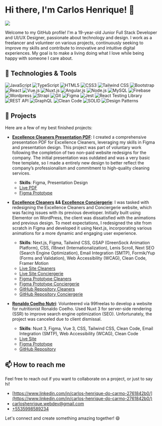 # Hi there, I'm Carlos Henrique! 👋

![](https://komarev.com/ghpvc/?username=CarlosHenriqueWebdev)

Welcome to my GitHub profile! I'm a 19-year-old Junior Full Stack Developer and UI/UX Designer, passionate about technology and design. I work as a freelancer and volunteer on various projects, continuously seeking to improve my skills and contribute to innovative and intuitive digital experiences. My goal is to make a living doing what I love while being happy with someone I care about.

## 🔧 Technologies & Tools

![JavaScript](https://img.shields.io/badge/-JavaScript-black?style=flat-square&logo=javascript)
![TypeScript](https://img.shields.io/badge/-TypeScript-black?style=flat-square&logo=typescript)
![HTML5](https://img.shields.io/badge/-HTML5-black?style=flat-square&logo=html5)
![CSS3](https://img.shields.io/badge/-CSS3-black?style=flat-square&logo=css3)
![Tailwind CSS](https://img.shields.io/badge/-Tailwind%20CSS-black?style=flat-square&logo=tailwind-css)
![Bootstrap](https://img.shields.io/badge/-Bootstrap-black?style=flat-square&logo=bootstrap)
![React](https://img.shields.io/badge/-React-black?style=flat-square&logo=react)
![Vue.js](https://img.shields.io/badge/-Vue.js-black?style=flat-square&logo=vue.js)
![Nuxt.js](https://img.shields.io/badge/-Nuxt.js-black?style=flat-square&logo=nuxt.js)
![Angular.js](https://img.shields.io/badge/-Angular.js-black?style=flat-square&logo=angular.js)
![Node.js](https://img.shields.io/badge/-Node.js-black?style=flat-square&logo=node.js)
![MySQL](https://img.shields.io/badge/-MySQL-black?style=flat-square&logo=mysql)
![Firebase](https://img.shields.io/badge/-Firebase-black?style=flat-square&logo=firebase)
![Wordpress](https://img.shields.io/badge/-Wordpress-black?style=flat-square&logo=wordpress)
![Strapi](https://img.shields.io/badge/-Strapi-black?style=flat-square&logo=strapi)
![Git](https://img.shields.io/badge/-Git-black?style=flat-square&logo=git)
![Figma](https://img.shields.io/badge/-Figma-black?style=flat-square&logo=figma)
![Jest](https://img.shields.io/badge/-Jest-black?style=flat-square&logo=jest)
![React Testing Library](https://img.shields.io/badge/-React%20Testing%20Library-black?style=flat-square&logo=testing-library)
![REST API](https://img.shields.io/badge/-REST%20API-black?style=flat-square&logo=rest-api)
![GraphQL](https://img.shields.io/badge/-GraphQL-black?style=flat-square&logo=graphql)
![Clean Code](https://img.shields.io/badge/-Clean%20Code-black?style=flat-square&logo=clean-code)
![SOLID](https://img.shields.io/badge/-SOLID-black?style=flat-square&logo=solid)
![Design Patterns](https://img.shields.io/badge/-Design%20Patterns-black?style=flat-square&logo=design-patterns)

## 🚀 Projects

Here are a few of my best finished projects:

- **[Excellence Cleaners Presentation PDF](https://drive.google.com/file/d/1GEn9rRVDLTNBUcFsGfpsCZg_FacxaC1m/view?usp=sharing)**: I created a comprehensive presentation PDF for Excellence Cleaners, leveraging my skills in Figma and presentation design. This project was part of voluntary work following the completion of two non-paid website redesigns for the company. The initial presentation was outdated and was a very basic free template, so I made a entirely new design to better reflect the company’s professionalism and commitment to high-quality cleaning services.
  - **Skills**: Figma, Presentation Design
  - [Live PDF](https://drive.google.com/file/d/1GEn9rRVDLTNBUcFsGfpsCZg_FacxaC1m/view?usp=sharing)
  - [Figma Prototype](https://www.figma.com/design/QJ9a7zVKC1VkeUsY4PnKs6/Presentation-%2F-Excellence-Cleaners?node-id=885169-448&t=bxuoBo7Ep3AJPEoS-1)

- **[Excellence Cleaners](https://excellence-cleaners.com/en) && [Excellence Conciergerie](https://excellence-conciergerie.com/en)**:
  I was tasked with redesigning the Excellence Cleaners and Conciergerie website, which was facing issues with its previous developer. Initially built using Elementor on WordPress, the client was dissatisfied with the animations and previous design. To meet expectations, I redesigned the site from scratch in Figma and developed it using Next.js, incorporating various animations for a more dynamic and engaging user experience.
  - **Skills**: Next.js, Figma, Tailwind CSS, GSAP (GreenSock Animation Platform), CSS, i18next (Internationalization), Lenis Scroll, Next SEO (Search Engine Optimization), Email Integration (SMTP), Formik/Yup (Forms and Validation), Web Accessibility (WCAG), Clean Code, Framer Motion
  - [Live Site Cleaners](https://excellence-cleaners.com)
  - [Live Site Conciergerie](https://excellence-conciergerie.com)
  - [Figma Prototype Cleaners](https://www.figma.com/design/piapBIxY5QuHYWUMTLVjFG/Excellence-Cleaners?m=auto&t=myC4CYR0cgnwLk8l-6)
  - [Figma Prototype Conciergerie](https://www.figma.com/design/ZbGuHDbMQJfuPJVLg6rhwY/Excellence-Conciergerie?node-id=885169-448&t=NeQeWCWDznkAKsle-0)
  - [GitHub Repository Cleaners](https://github.com/CarlosHenriqueWebdev/excellence-cleaners)
  - [GitHub Repository Conciergerie](https://github.com/CarlosHenriqueWebdev/excellence-conciergerie/)

- **[Ronaldo Coelho Nutri](https://ronaldo-coelho-nutri-nuxt3.vercel.app/)**: 
  Volunteered via 99freelas to develop a website for nutritionist Ronaldo Coelho. Used Nuxt 3 for server-side rendering (SSR) to improve search engine optimization (SEO). Unfortunately, the project was canceled due to client dismissal.
  - **Skills**: Nuxt 3, Figma, Vue 3, CSS, Tailwind CSS, Clean Code, Email Integration (SMTP), Web Accessibility (WCAG), Clean Code
  - [Live Site](https://ronaldo-coelho-nutri-nuxt3.vercel.app/)
  - [Figma Prototype](https://www.figma.com/design/0OZKIKHiON5gAIJTipLR0K/Nutritionist-Website?t=iLw5oeb0EWJ0e8OL-0)
  - [GitHub Repository](https://github.com/CarlosHenriqueWebdev/RonaldoCoelhoNutriNuxt3/)

## 📫 How to reach me

Feel free to reach out if you want to collaborate on a project, or just to say hi!

- [https://www.linkedin.com/in/carlos-henrique-do-carmo-2761842b0/](https://www.linkedin.com/in/carlos-henrique-do-carmo-2761842b0/)
- [carloshenrique.webdev@gmail.com](mailto:carloshenrique.webdev@gmail.com)
- [+5535998589234](https://wa.me/+5535998589234)

Let's connect and create something amazing together! 😄
